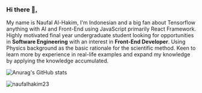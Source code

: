 ### Hi there 👋,

My name is Naufal Al-Hakim, I'm Indonesian and a big fan about Tensorflow anything with AI and Front-End using JavaScript primarily React Framework. 
Highly motivated final year undergraduate student looking for opportunities in **Software Engineering** with an interest in **Front-End Developer**.
Using Physics background as the basic rationale for the scientific method. Keen to learn more by experience in real-life examples and expand my knowledge by applying the knowledge accumulated.



![Anurag's GitHub stats](https://github-readme-stats.vercel.app/api?username=naufalhakim23&theme=dark&show_icons=true)
<p><img align="left" src="https://github-readme-stats.vercel.app/api/top-langs?username=naufalhakim23&show_icons=true&locale=en&layout=compact" alt="naufalhakim23" /></p>
